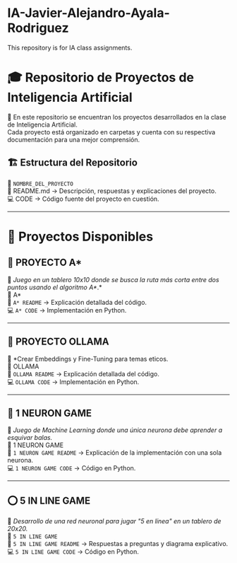 # IA-Javier-Alejandro-Ayala-Rodriguez
This repository is for IA class assignments.


# 🎓 Repositorio de Proyectos de Inteligencia Artificial  

📌 En este repositorio se encuentran los proyectos desarrollados en la clase de Inteligencia Artificial.  
Cada proyecto está organizado en carpetas y cuenta con su respectiva documentación para una mejor comprensión.  


## 🏗 Estructura del Repositorio  
📂 `NOMBRE_DEL_PROYECTO`  
     📜 README.md → Descripción, respuestas y explicaciones del proyecto.  
     💻 CODE      → Código fuente del proyecto en cuestión.  

---

#                                                                                          🚀 Proyectos Disponibles  

## 🔎 PROYECTO A*  
📌 *Juego en un tablero 10x10 donde se busca la ruta más corta entre dos puntos usando el algoritmo A\**.*  
📂 A*  
    📜 `A* README` → Explicación detallada del código.  
    💻 `A* CODE`   → Implementación en Python.  

---

## 🔎 PROYECTO OLLAMA  
📌 *Crear Embeddings y Fine-Tuning para temas eticos.  
📂 OLLAMA  
    📜 `OLLAMA README` → Explicación detallada del código.  
    💻 `OLLAMA CODE`   → Implementación en Python.  

---

## 🧠 1 NEURON GAME  
📌 *Juego de Machine Learning donde una única neurona debe aprender a esquivar balas.*  
📂 1 NEURON GAME  
     📜 `1 NEURON GAME README` → Explicación de la implementación con una sola neurona.  
     💻 `1 NEURON GAME CODE`   → Código en Python.  

---

## ⭕ 5 IN LINE GAME
📌 *Desarrollo de una red neuronal para jugar "5 en línea" en un tablero de 20x20.*  
📂 `5 IN LINE GAME`  
     📜 `5 IN LINE GAME README` → Respuestas a preguntas y diagrama explicativo.  
     💻 `5 IN LINE GAME CODE`   → Código en Python.  
